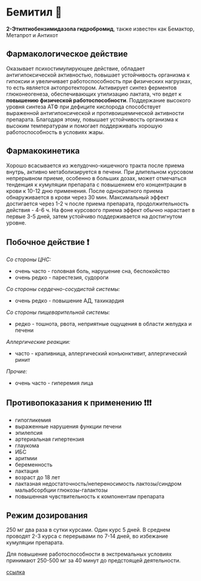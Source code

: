 # Бемитил :sunrise:	

**2-Этилтиобензимидазола гидробромид**, также известен как Бемактор, Метапрот и Антихот 

## Фармакологическое действие

Оказывает психостимулирующее действие, обладает антигипоксической активностью, повышает устойчивость организма к гипоксии и увеличивает работоспособность при физических нагрузках, то есть является актопротектором. Активирует синтез ферментов глюконеогенеза, обеспечивающих утилизацию лактата, что ведет к **повышению физической работоспособности**.
Поддержание высокого уровня синтеза АТФ при дефиците кислорода способствует выраженной антигипоксической и противоишемической активности препарата.
Благодаря этому, повышает устойчивость организма к высоким температурам и помогает поддерживать хорошую работоспособность в условиях жары.

## Фармакокинетика
Хорошо всасывается из желудочно-кишечного тракта после приема внутрь, активно метаболизируется в печени. При длительном курсовом непрерывном приеме, особенно в больших дозах, может отмечаться тенденция к кумуляции препарата с повышением его концентрации в крови к 10-12 дню применения.
После однократного приема обнаруживается в крови через 30 мин. Максимальный эффект достигается через 1-2 ч после приема препарата, продолжительность действия - 4-6 ч. На фоне курсового приема эффект обычно нарастает в первые 3-5 дней, затем устойчиво поддерживается на достигнутом уровне.

## Побочное действие :exclamation:
*Со стороны ЦНС:*
- очень часто - головная боль, нарушение сна, беспокойство
- очень редко - парестезия, судороги

*Со стороны сердечно-сосудистой системы:*
- очень редко - повышение АД, тахикардия

*Со стороны пищеварительной системы:*
- редко - тошнота, рвота, неприятные ощущения в области желудка и печени

*Аллергические реакции:*
- часто - крапивница, аллергический конъюнктивит, аллергический ринит

*Прочие:*
- очень часто - гиперемия лица

## Противопоказания к применению :exclamation::exclamation::exclamation:
- гипогликемия
- выраженные нарушения функции печени
- эпилепсия
- артериальная гипертензия
- глаукома
- ИБС
- аритмии
- беременность
- лактация
- возраст до 18 лет
- лактазная недостаточность/непереносимость лактозы/синдром мальабсорбции глюкозы-галактозы
- повышенная чувствительность к компонентам препарата

## Режим дозирования
250 мг два раза в сутки курсами. Один курс 5 дней. В среднем проводят 2-3 курса с перерывами по 7-14 дней, во избежание кумуляции препарата.

Для повышение работоспособности в экстремальных условиях принимают 250-500 мг за 40 минут до предстоящей деятельности.

[ссылка](https://energy-24.online/products/107)

